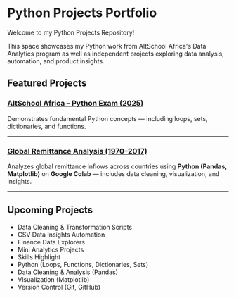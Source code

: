 # Python Projects Portfolio

Welcome to my Python Projects Repository!

This space showcases my Python work from AltSchool Africa's Data Analytics program as well as independent projects exploring data analysis, automation, and product insights.

## Featured Projects

### [AltSchool Africa – Python Exam (2025)](https://github.com/lovelyigho/Python-Portfolio/blob/main/AltSchool_Python_Exam/2025_First_Semester_Project_Exam%20Gold%20Oviroro.ipynb)
Demonstrates fundamental Python concepts — including loops, sets, dictionaries, and functions.

---

### [Global Remittance Analysis (1970–2017)](https://github.com/lovelyigho/Python-Portfolio/blob/main/Global_Remittance_Analysis/Global_Remittance_Analysis_(1970_2017).ipynb)
Analyzes global remittance inflows across countries using **Python (Pandas, Matplotlib)** on **Google Colab** — includes data cleaning, visualization, and insights.

---

## Upcoming Projects

- Data Cleaning & Transformation Scripts
- CSV Data Insights Automation
- Finance Data Explorers
- Mini Analytics Projects
- Skills Highlight
- Python (Loops, Functions, Dictionaries, Sets)
- Data Cleaning & Analysis (Pandas)
- Visualization (Matplotlib)
- Version Control (Git, GitHub)
